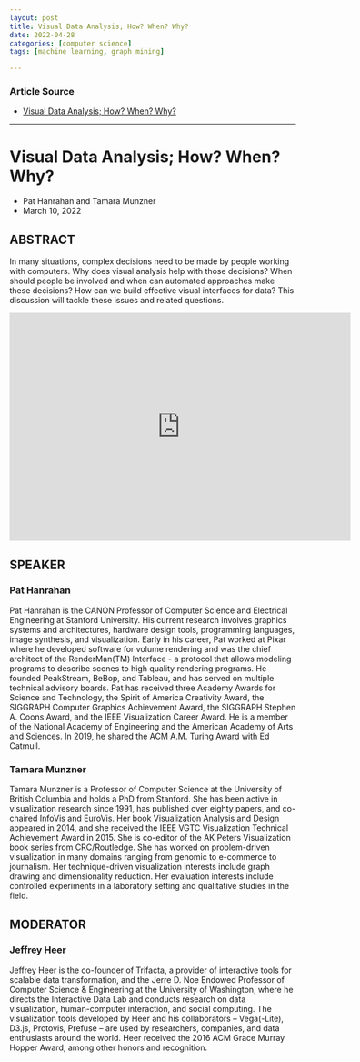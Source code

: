 ```yaml
---
layout: post
title: Visual Data Analysis; How? When? Why? 
date: 2022-04-28
categories: [computer science]
tags: [machine learning, graph mining]

---
```


### Article Source

* [Visual Data Analysis; How? When? Why?](https://www.youtube.com/watch?v=QgHZ9Kdpzjk)


---

# Visual Data Analysis; How? When? Why?

* Pat Hanrahan and Tamara Munzner
* March 10, 2022

## ABSTRACT

In many situations, complex decisions need to be made by people working with computers. Why does visual analysis help with those decisions? When should people be involved and when can automated approaches make these decisions? How can we build effective visual interfaces for data? This discussion will tackle these issues and related questions. 

<iframe width="600" height="400" src="https://www.youtube.com/embed/QgHZ9Kdpzjk" title="YouTube video player" frameborder="0" allow="accelerometer; autoplay; clipboard-write; encrypted-media; gyroscope; picture-in-picture" allowfullscreen></iframe>


## SPEAKER
### Pat Hanrahan
Pat Hanrahan is the CANON Professor of Computer Science and Electrical Engineering at Stanford University. His current research involves graphics systems and architectures, hardware design tools, programming languages, image synthesis, and visualization. Early in his career, Pat worked at Pixar where he developed software for volume rendering and was the chief architect of the RenderMan(TM) Interface - a protocol that allows modeling programs to describe scenes to high quality rendering programs. He founded PeakStream, BeBop, and Tableau, and has served on multiple technical advisory boards. Pat has received three Academy Awards for Science and Technology, the Spirit of America Creativity Award, the SIGGRAPH Computer Graphics Achievement Award, the SIGGRAPH Stephen A. Coons Award, and the IEEE Visualization Career Award. He is a member of the National Academy of Engineering and the American Academy of Arts and Sciences. In 2019, he shared the ACM A.M. Turing Award with Ed Catmull.

### Tamara Munzner
Tamara Munzner is a Professor of Computer Science at the University of British Columbia and holds a PhD from Stanford. She has been active in visualization research since 1991, has published over eighty papers, and co-chaired InfoVis and EuroVis. Her book Visualization Analysis and Design appeared in 2014, and she received the IEEE VGTC Visualization Technical Achievement Award in 2015. She is co-editor of the AK Peters Visualization book series from CRC/Routledge. She has worked on problem-driven visualization in many domains ranging from genomic to e-commerce to journalism. Her technique-driven visualization interests include graph drawing and dimensionality reduction. Her evaluation interests include controlled experiments in a laboratory setting and qualitative studies in the field.

## MODERATOR
### Jeffrey Heer
Jeffrey Heer is the co-founder of Trifacta, a provider of interactive tools for scalable data transformation, and the Jerre D. Noe Endowed Professor of Computer Science & Engineering at the University of Washington, where he directs the Interactive Data Lab and conducts research on data visualization, human-computer interaction, and social computing. The visualization tools developed by Heer and his collaborators – Vega(-Lite), D3.js, Protovis, Prefuse – are used by researchers, companies, and data enthusiasts around the world. Heer received the 2016 ACM Grace Murray Hopper Award, among other honors and recognition.